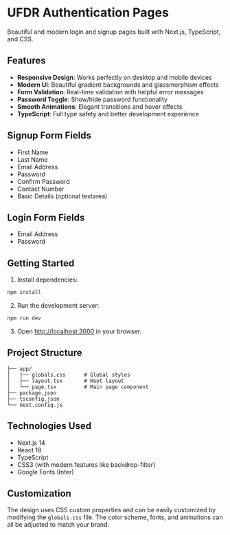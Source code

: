 # UFDR Authentication Pages

Beautiful and modern login and signup pages built with Next.js, TypeScript, and CSS.

## Features

- **Responsive Design**: Works perfectly on desktop and mobile devices
- **Modern UI**: Beautiful gradient backgrounds and glassmorphism effects
- **Form Validation**: Real-time validation with helpful error messages
- **Password Toggle**: Show/hide password functionality
- **Smooth Animations**: Elegant transitions and hover effects
- **TypeScript**: Full type safety and better development experience

## Signup Form Fields

- First Name
- Last Name
- Email Address
- Password
- Confirm Password
- Contact Number
- Basic Details (optional textarea)

## Login Form Fields

- Email Address
- Password

## Getting Started

1. Install dependencies:
```bash
npm install
```

2. Run the development server:
```bash
npm run dev
```

3. Open [http://localhost:3000](http://localhost:3000) in your browser.

## Project Structure

```
├── app/
│   ├── globals.css      # Global styles
│   ├── layout.tsx       # Root layout
│   └── page.tsx         # Main page component
├── package.json
├── tsconfig.json
└── next.config.js
```

## Technologies Used

- Next.js 14
- React 18
- TypeScript
- CSS3 (with modern features like backdrop-filter)
- Google Fonts (Inter)

## Customization

The design uses CSS custom properties and can be easily customized by modifying the `globals.css` file. The color scheme, fonts, and animations can all be adjusted to match your brand.
